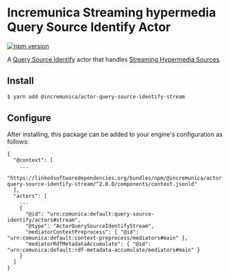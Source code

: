 # Incremunica Streaming hypermedia Query Source Identify Actor

[![npm version](https://badge.fury.io/js/@incremunica%2Factor-query-source-identify-stream.svg)](https://badge.fury.io/js/@incremunica%2Factor-query-source-identify-stream)

A [Query Source Identify](https://github.com/comunica/comunica/tree/master/packages/bus-query-source-identify) actor that handles [Streaming Hypermedia Sources](https://comunica.dev/docs/query/advanced/sources_querying/).

## Install

```bash
$ yarn add @incremunica/actor-query-source-identify-stream
```

## Configure

After installing, this package can be added to your engine's configuration as follows:
```text
{
  "@context": [
    ...
    "https://linkedsoftwaredependencies.org/bundles/npm/@incremunica/actor-query-source-identify-stream/^2.0.0/components/context.jsonld"
  ],
  "actors": [
    ...
    {
      "@id": "urn:comunica:default:query-source-identify/actors#stream",
      "@type": "ActorQuerySourceIdentifyStream",
      "mediatorContextPreprocess": { "@id": "urn:comunica:default:context-preprocess/mediators#main" },
      "mediatorRdfMetadataAccumulate": { "@id": "urn:comunica:default:rdf-metadata-accumulate/mediators#main" }
    }
  ]
}
```
